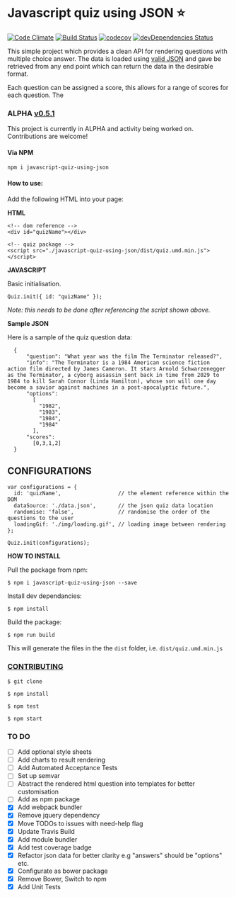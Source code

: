 # Javascript quiz using JSON :star:

[![Code Climate](https://codeclimate.com/github/Matt-Webb/javascript-quiz-using-json/badges/gpa.svg?style=flat-square)](https://codeclimate.com/github/Matt-Webb/javascript-quiz-using-json)
[![Build Status](https://travis-ci.org/Matt-Webb/javascript-quiz-using-json.svg?branch=master&style=flat-square)](https://travis-ci.org/Matt-Webb/javascript-quiz-using-json)
[![codecov](https://codecov.io/gh/Matt-Webb/javascript-quiz-using-json/branch/master/graph/badge.svg)](https://codecov.io/gh/Matt-Webb/javascript-quiz-using-json)
[![devDependencies Status](https://david-dm.org/Matt-Webb/javascript-quiz-using-json/dev-status.svg)](https://david-dm.org/Matt-Webb/javascript-quiz-using-json?type=dev)

This simple project which provides a clean API for rendering questions with multiple choice answer. The data is loaded using [valid JSON](http://jsonlint.com/) and gave be retrieved from any end point which can return the data in the desirable format.

Each question can be assigned a score, this allows for a range of scores for each question. The

### ALPHA [v0.5.1](https://github.com/Matt-Webb/javascript-quiz-using-json/tree/v0.5.1-alpha)

This project is currently in ALPHA and activity being worked on. Contributions are welcome!

#### Via NPM

`npm i javascript-quiz-using-json`

#### How to use:

Add the following HTML into your page:

**HTML**

    <!-- dom reference -->
    <div id="quizName"></div>

    <!-- quiz package -->
    <script src="./javascript-quiz-using-json/dist/quiz.umd.min.js"></script>

**JAVASCRIPT**

Basic initialisation.

    Quiz.init({ id: "quizName" });  

_Note: this needs to be done after referencing the script shown above._

**Sample JSON**

Here is a sample of the quiz question data:

      {
          "question": "What year was the film The Terminator released?",
          "info": "The Terminator is a 1984 American science fiction action film directed by James Cameron. It stars Arnold Schwarzenegger as the Terminator, a cyborg assassin sent back in time from 2029 to 1984 to kill Sarah Connor (Linda Hamilton), whose son will one day become a savior against machines in a post-apocalyptic future.",
          "options":
            [
              "1982",
              "1983",
              "1984",
              "1984"
            ],
          "scores":
            [0,3,1,2]
      }

## CONFIGURATIONS

    var configurations = {
      id: 'quizName',                  // the element reference within the DOM
      dataSource: './data.json',       // the json quiz data location
      randomise: 'false',              // randomise the order of the questions to the user
      loadingGif: './img/loading.gif', // loading image between rendering
    };

    Quiz.init(configurations);


**HOW TO INSTALL**

Pull the package from npm:

`$ npm i javascript-quiz-using-json --save`

Install dev dependancies:

`$ npm install`

Build the package:

`$ npm run build`

This will generate the files in the the `dist` folder, i.e. `dist/quiz.umd.min.js`

### [CONTRIBUTING](./CONTRIBUTE.md)

`$ git clone`

`$ npm install`

`$ npm test`

`$ npm start`

### TO DO

* [ ] Add optional style sheets
* [ ] Add charts to result rendering
* [ ] Add Automated Acceptance Tests
* [ ] Set up semvar
* [ ] Abstract the rendered html question into templates for better customisation
* [ ] Add as npm package
* [x] Add webpack bundler
* [x] Remove jquery dependency
* [x] Move TODOs to issues with need-help flag
* [x] Update Travis Build
* [x] Add module bundler
* [x] Add test coverage badge
* [x] Refactor json data for better clarity e.g "answers" should be "options" etc.
* [x] Configurate as bower package
* [x] Remove Bower, Switch to npm
* [x] Add Unit Tests
